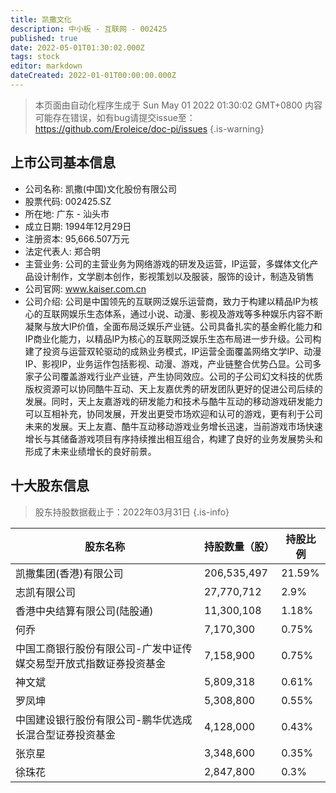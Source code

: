 ```yaml
---
title: 凯撒文化
description: 中小板 - 互联网 - 002425
published: true
date: 2022-05-01T01:30:02.000Z
tags: stock
editor: markdown
dateCreated: 2022-01-01T00:00:00.000Z
---
```


> 本页面由自动化程序生成于 Sun May 01 2022 01:30:02 GMT+0800
> 内容可能存在错误，如有bug请提交issue至：https://github.com/Eroleice/doc-pi/issues
{.is-warning}

## 上市公司基本信息
- 公司名称: 凯撒(中国)文化股份有限公司
- 股票代码: 002425.SZ
- 所在地: 广东 - 汕头市
- 成立日期: 1994年12月29日
- 注册资本: 95,666.507万元
- 法定代表人: 郑合明
- 主营业务: 公司的主营业务为网络游戏的研发及运营，IP运营，多媒体文化产品设计制作，文学剧本创作，影视策划以及服装，服饰的设计，制造及销售
- 公司官网: www.kaiser.com.cn
- 公司介绍: 公司是中国领先的互联网泛娱乐运营商，致力于构建以精品IP为核心的互联网娱乐生态体系，通过小说、动漫、影视及游戏等多种娱乐内容不断凝聚与放大IP价值，全面布局泛娱乐产业链。公司具备扎实的基金孵化能力和IP商业化能力，以精品IP为核心的互联网泛娱乐生态布局进一步升级。公司构建了投资与运营双轮驱动的成熟业务模式，IP运营全面覆盖网络文学IP、动漫IP、影视IP，业务运作包括影视、动漫、游戏，产业链整合优势凸显。公司多家子公司覆盖游戏行业产业链，产生协同效应。公司的子公司幻文科技的优质版权资源可以协同酷牛互动、天上友嘉优秀的研发团队更好的促进公司后续的发展。同时，天上友嘉游戏的研发能力和技术与酷牛互动的移动游戏研发能力可以互相补充，协同发展，开发出更受市场欢迎和认可的游戏，更有利于公司未来的发展。天上友嘉、酷牛互动移动游戏业务增长迅速，当前游戏市场快速增长与其储备游戏项目有序持续推出相互组合，构建了良好的业务发展势头和形成了未来业绩增长的良好前景。


## 十大股东信息
> 股东持股数据截止于：2022年03月31日
{.is-info}

| 股东名称 | 持股数量（股） | 持股比例 |
| --- | --- | --- |
| 凯撒集团(香港)有限公司 | 206,535,497 | 21.59% |
| 志凯有限公司 | 27,770,712 | 2.9% |
| 香港中央结算有限公司(陆股通) | 11,300,108 | 1.18% |
| 何乔 | 7,170,300 | 0.75% |
| 中国工商银行股份有限公司-广发中证传媒交易型开放式指数证券投资基金 | 7,158,900 | 0.75% |
| 神文斌 | 5,809,318 | 0.61% |
| 罗凤坤 | 5,308,800 | 0.55% |
| 中国建设银行股份有限公司-鹏华优选成长混合型证券投资基金 | 4,128,000 | 0.43% |
| 张京星 | 3,348,600 | 0.35% |
| 徐珠花 | 2,847,800 | 0.3% |




